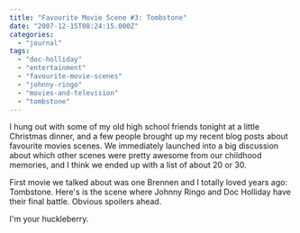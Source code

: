 ```yaml
---
title: "Favourite Movie Scene #3: Tombstone"
date: "2007-12-15T08:24:15.000Z"
categories: 
  - "journal"
tags: 
  - "doc-holliday"
  - "entertainment"
  - "favourite-movie-scenes"
  - "johnny-ringo"
  - "movies-and-television"
  - "tombstone"
---
```


I hung out with some of my old high school friends tonight at a little Christmas dinner, and a few people brought up my recent blog posts about favourite movies scenes. We immediately launched into a big discussion about which other scenes were pretty awesome from our childhood memories, and I think we ended up with a list of about 20 or 30.

First movie we talked about was one Brennen and I totally loved years ago: Tombstone. Here's is the scene where Johnny Ringo and Doc Holliday have their final battle. Obvious spoilers ahead.

I'm your huckleberry.
